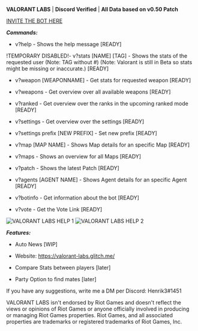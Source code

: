**VALORANT LABS** | **Discord Verified** | **All Data based on v0.50 Patch**

[INVITE THE BOT HERE](https://top.gg/bot/702201518329430117)

***Commands:***

- v?help - Shows the help message [READY]

!TEMPORARY DISABLED!- v?stats [NAME] [TAG] - Shows the stats of the requested user (Note: TAG without #) (Note: Valorant is still in Beta so stats might be missing or inaccurate.) [READY]

- v?weapon [WEAPONNAME] - Get stats for requested weapon [READY]

- v?weapons - Get overview over all available weapons [READY]

- v?ranked - Get overview over the ranks in the upcoming ranked mode [READY]

- v?settings - Get overview over the settings [READY]

- v?settings prefix [NEW PREFIX] - Set new prefix [READY]

- v?map [MAP NAME] - Shows Map details for an specific Map [READY]

- v?maps - Shows an overview for all Maps [READY]

- v?patch - Shows the latest Patch [READY]

- v?agents [AGENT NAME] - Shows Agent details for an specific Agent [READY]

- v?botinfo - Get information about the bot [READY]

- v?vote - Get the Vote Link [READY]


 <img src="https://cdn.glitch.com/6f24e132-ed6a-4704-a40d-19f2a8f508ca%2Fvalorant-overview-1.png?v=1588435702807" alt="VALORANT LABS HELP 1">
 <img src="https://cdn.glitch.com/6f24e132-ed6a-4704-a40d-19f2a8f508ca%2Fvalorant-help2.png?v=1589306349061" alt="VALORANT LABS HELP 2">
 
 
***Features:***

- Auto News [WIP]

- Website: https://valorant-labs.glitch.me/

- Compare Stats between players [later]

- Party Option to find mates [later]

If you have any suggestions, write me a DM per Discord: Henrik3#1451

VALORANT LABS isn't endorsed by Riot Games and doesn't reflect the views or opinions of Riot Games or anyone officially involved in producing or managing Riot Games properties. Riot Games, and all associated properties are trademarks or registered trademarks of Riot Games, Inc.
